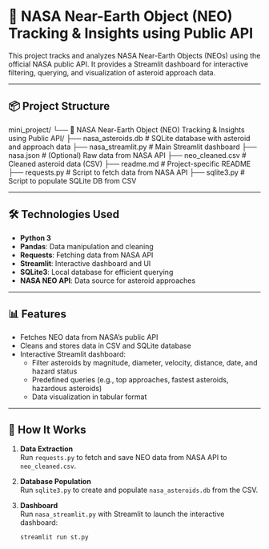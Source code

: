 # 🚀 NASA Near-Earth Object (NEO) Tracking & Insights using Public API

This project tracks and analyzes NASA Near-Earth Objects (NEOs) using the official NASA public API. It provides a Streamlit dashboard for interactive filtering, querying, and visualization of asteroid approach data.

---

## 📦 Project Structure

mini_project/ └── 🚀 NASA Near-Earth Object (NEO) Tracking & Insights using Public API/ 
                    ├── nasa_asteroids.db # SQLite database with asteroid and approach data 
                    ├── nasa_streamlit.py # Main Streamlit dashboard 
                    ├── nasa.json # (Optional) Raw data from NASA API 
                    ├── neo_cleaned.csv # Cleaned asteroid data (CSV) 
                    ├── readme.md # Project-specific README 
                    ├── requests.py # Script to fetch data from NASA API 
                    ├── sqlite3.py # Script to populate SQLite DB from CSV

---

## 🛠️ Technologies Used

- **Python 3**
- **Pandas**: Data manipulation and cleaning
- **Requests**: Fetching data from NASA API
- **Streamlit**: Interactive dashboard and UI
- **SQLite3**: Local database for efficient querying
- **NASA NEO API**: Data source for asteroid approaches

---

## 📊 Features

- Fetches NEO data from NASA’s public API
- Cleans and stores data in CSV and SQLite database
- Interactive Streamlit dashboard:
  - Filter asteroids by magnitude, diameter, velocity, distance, date, and hazard status
  - Predefined queries (e.g., top approaches, fastest asteroids, hazardous asteroids)
  - Data visualization in tabular format

---

## 🚦 How It Works

1. **Data Extraction**  
   Run `requests.py` to fetch and save NEO data from NASA API to `neo_cleaned.csv`.

2. **Database Population**  
   Run `sqlite3.py` to create and populate `nasa_asteroids.db` from the CSV.

3. **Dashboard**  
   Run `nasa_streamlit.py` with Streamlit to launch the interactive dashboard:
   ```sh
   streamlit run st.py

